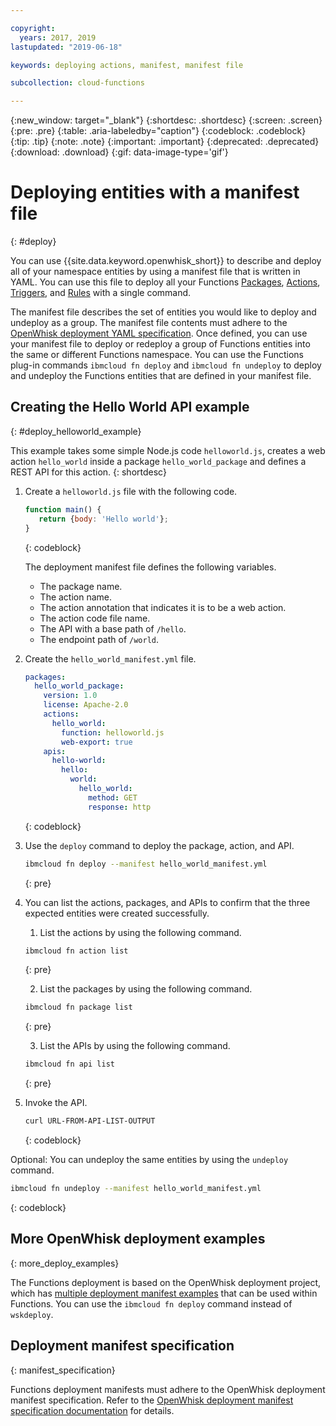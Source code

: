```yaml
---

copyright:
  years: 2017, 2019
lastupdated: "2019-06-18"

keywords: deploying actions, manifest, manifest file

subcollection: cloud-functions

---
```


{:new_window: target="_blank"}
{:shortdesc: .shortdesc}
{:screen: .screen}
{:pre: .pre}
{:table: .aria-labeledby="caption"}
{:codeblock: .codeblock}
{:tip: .tip}
{:note: .note}
{:important: .important}
{:deprecated: .deprecated}
{:download: .download}
{:gif: data-image-type='gif'}


# Deploying entities with a manifest file
{: #deploy}

You can use {{site.data.keyword.openwhisk_short}} to describe and deploy all of your namespace entities by using a manifest file that is written in YAML. You can use this file to deploy all your Functions [Packages](/docs/openwhisk?topic=cloud-functions-pkg_ov), [Actions](/docs/openwhisk?topic=cloud-functions-actions), [Triggers](/docs/openwhisk?topic=cloud-functions-triggers), and [Rules](/docs/openwhisk?topic=cloud-functions-rules) with a single command.

The manifest file describes the set of entities you would like to deploy and undeploy as a group. The manifest file contents must adhere to the [OpenWhisk deployment YAML specification](https://github.com/apache/incubator-openwhisk-wskdeploy/tree/master/specification#package-specification). Once defined, you can use your manifest file to deploy or redeploy a group of Functions entities into the same or different Functions namespace. You can use the Functions plug-in commands `ibmcloud fn deploy` and `ibmcloud fn undeploy` to deploy and undeploy the Functions entities that are defined in your manifest file.

## Creating the Hello World API example
{: #deploy_helloworld_example}

This example takes some simple Node.js code `helloworld.js`, creates a web action `hello_world` inside a package `hello_world_package` and defines a REST API for this action.
{: shortdesc}

1. Create a `helloworld.js` file with the following code.

    ```javascript
    function main() {
       return {body: 'Hello world'};
    }
    ```
    {: codeblock}

    The deployment manifest file defines the following variables.
    * The package name.
    * The action name.
    * The action annotation that indicates it is to be a web action.
    * The action code file name.
    * The API with a base path of `/hello`.
    * The endpoint path of `/world`.

2. Create the `hello_world_manifest.yml` file.

    ```yaml
    packages:
      hello_world_package:
        version: 1.0
        license: Apache-2.0
        actions:
          hello_world:
            function: helloworld.js
            web-export: true
        apis:
          hello-world:
            hello:
              world:
                hello_world:
                  method: GET
                  response: http
    ```
    {: codeblock}

3. Use the `deploy` command to deploy the package, action, and API.

    ```sh
    ibmcloud fn deploy --manifest hello_world_manifest.yml
    ```
    {: pre}

4. You can list the actions, packages, and APIs to confirm that the three expected entities were created successfully.

    1. List the actions by using the following command.

      ```sh
      ibmcloud fn action list
      ```
      {: pre}

    2. List the packages by using the following command.

      ```sh
      ibmcloud fn package list
      ```
      {: pre}

    3. List the APIs by using the following command.

      ```sh
      ibmcloud fn api list
      ```
      {: pre}

5. Invoke the API.

    ```sh
    curl URL-FROM-API-LIST-OUTPUT
    ```
    {: codeblock}

Optional: You can undeploy the same entities by using the `undeploy` command.

```sh
ibmcloud fn undeploy --manifest hello_world_manifest.yml
```
{: codeblock}

## More OpenWhisk deployment examples
{: more_deploy_examples}

The Functions deployment is based on the OpenWhisk deployment project, which has [multiple deployment manifest examples](https://github.com/apache/incubator-openwhisk-wskdeploy/blob/master/docs/programming_guide.md#guided-examples) that can be used within Functions.  You can use the `ibmcloud fn deploy` command instead of `wskdeploy`.

## Deployment manifest specification
{: manifest_specification}

Functions deployment manifests must adhere to the OpenWhisk deployment manifest specification. Refer to the [OpenWhisk deployment manifest specification documentation](https://github.com/apache/incubator-openwhisk-wskdeploy/tree/master/specification#openwhisk-packaging-specification) for details.
